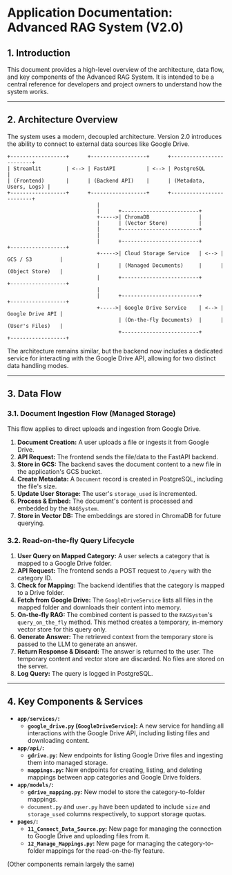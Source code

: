 # Application Documentation: Advanced RAG System (V2.0)

## 1. Introduction
This document provides a high-level overview of the architecture, data flow, and key components of the Advanced RAG System. It is intended to be a central reference for developers and project owners to understand how the system works.

---

## 2. Architecture Overview

The system uses a modern, decoupled architecture. Version 2.0 introduces the ability to connect to external data sources like Google Drive.

```
+------------------+      +------------------+      +-------------------------+
| Streamlit        | <--> | FastAPI          | <--> | PostgreSQL              |
| (Frontend)       |      | (Backend API)    |      | (Metadata, Users, Logs) |
+------------------+      +------------------+      +-------------------------+
                             |
                             |      +-------------------------+
                             +----->| ChromaDB                |
                             |      | (Vector Store)          |
                             |      +-------------------------+
                             |
                             |      +-------------------------+      +------------------+
                             +----->| Cloud Storage Service   | <--> | GCS / S3         |
                             |      | (Managed Documents)     |      | (Object Store)   |
                             |      +-------------------------+      +------------------+
                             |
                             |      +-------------------------+      +------------------+
                             +----->| Google Drive Service    | <--> | Google Drive API |
                                    | (On-the-fly Documents)  |      | (User's Files)   |
                                    +-------------------------+      +------------------+
```
The architecture remains similar, but the backend now includes a dedicated service for interacting with the Google Drive API, allowing for two distinct data handling modes.

---

## 3. Data Flow

### 3.1. Document Ingestion Flow (Managed Storage)
This flow applies to direct uploads and ingestion from Google Drive.
1.  **Document Creation:** A user uploads a file or ingests it from Google Drive.
2.  **API Request:** The frontend sends the file/data to the FastAPI backend.
3.  **Store in GCS:** The backend saves the document content to a new file in the application's GCS bucket.
4.  **Create Metadata:** A `Document` record is created in PostgreSQL, including the file's size.
5.  **Update User Storage:** The user's `storage_used` is incremented.
6.  **Process & Embed:** The document's content is processed and embedded by the `RAGSystem`.
7.  **Store in Vector DB:** The embeddings are stored in ChromaDB for future querying.

### 3.2. Read-on-the-fly Query Lifecycle
1.  **User Query on Mapped Category:** A user selects a category that is mapped to a Google Drive folder.
2.  **API Request:** The frontend sends a POST request to `/query` with the category ID.
3.  **Check for Mapping:** The backend identifies that the category is mapped to a Drive folder.
4.  **Fetch from Google Drive:** The `GoogleDriveService` lists all files in the mapped folder and downloads their content into memory.
5.  **On-the-fly RAG:** The combined content is passed to the `RAGSystem`'s `query_on_the_fly` method. This method creates a temporary, in-memory vector store for this query only.
6.  **Generate Answer:** The retrieved context from the temporary store is passed to the LLM to generate an answer.
7.  **Return Response & Discard:** The answer is returned to the user. The temporary content and vector store are discarded. No files are stored on the server.
8.  **Log Query:** The query is logged in PostgreSQL.

---

## 4. Key Components & Services

*   **`app/services/`:**
    *   **`google_drive.py` (`GoogleDriveService`):** A new service for handling all interactions with the Google Drive API, including listing files and downloading content.
*   **`app/api/`:**
    *   **`gdrive.py`:** New endpoints for listing Google Drive files and ingesting them into managed storage.
    *   **`mappings.py`:** New endpoints for creating, listing, and deleting mappings between app categories and Google Drive folders.
*   **`app/models/`:**
    *   **`gdrive_mapping.py`:** New model to store the category-to-folder mappings.
    *   `document.py` and `user.py` have been updated to include `size` and `storage_used` columns respectively, to support storage quotas.
*   **`pages/`:**
    *   **`11_Connect_Data_Source.py`:** New page for managing the connection to Google Drive and uploading files from it.
    *   **`12_Manage_Mappings.py`:** New page for managing the category-to-folder mappings for the read-on-the-fly feature.

(Other components remain largely the same)
